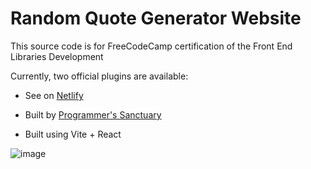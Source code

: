 # Random Quote Generator Website

This source code is for FreeCodeCamp certification of the Front End Libraries Development

Currently, two official plugins are available:

- See on [Netlify](https://random-quote-generator-aaron.netlify.app/)
- Built by [Programmer's Sanctuary](https://youtube.com/@programmers_sanctuary)

- Built using Vite + React

![image](https://github.com/Ragudos/random-quote-generator/assets/133567781/a6f659fc-97ef-4536-9ea5-686c8793f9c0)
